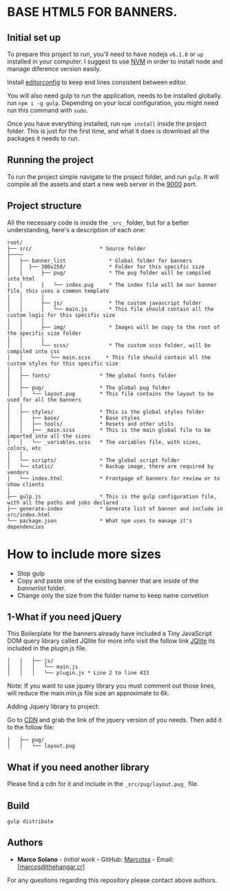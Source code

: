 # BASE HTML5 FOR BANNERS.

## Initial set up
To prepare this project to run, you'll need to have nodejs `v6.1.0` or `up` installed in your computer.
I suggest to use [NVM](https://github.com/creationix/nvm)  in order to install node and manage diference version easily.

Install [editorconfig](http://editorconfig.org/) to keep end lines consistent between editor.

You will also need gulp to run the application, needs to be installed globally. run `npm i -g gulp`. Depending on your local configuration, you might need run this command with `sudo`.

Once you have everything installed, run `npm install` inside the project folder. This is just for the first time, and what it does is download all the packages it needs to run.

## Running the project

To run the project simple navigate to the project folder, and run `gulp`. It will compile all the assets and start a new web server in the [9000](http://localhost:9000/) port.

## Project structure
All the necessary code is inside the `_src_` folder, but for a better understanding, here's a description of each one:

```
root/
├── src/                      * Source folder
├──── 
│   ├── banner_list              * Global folder for banners
│   │  ├── 300x250/              * Folder for this specific size
│   │      ├── pug/              * The pug folder will be compiled into html
│   │      │   └── index.pug     * The index file will be our banner file, this uses a common template
│   │      │
│   │      ├── js/               * The custom javascript folder
│   │      │   └── main.js       * This file should contain all the custom logic for this specific size
│   │      │
│   │      ├── img/              * Images will be copy to the root of the specific size folder
│   │      │
│   │      └── scss/             * The custom scss folder, will be compiled into css
│   │         └── main.scss     * This file should contain all the custom styles for this specific size
│   │
│   ├── fonts/                * THe global fonts folder
│   │
│   ├── pug/                  * The global pug folder
│   │   └── layout.pug        * This file contains the layout to be used for all the banners
│   │
│   ├── styles/               * This is the global styles folder
│   │   ├── base/             * Base styles
│   │   ├── tools/            * Resets and other utils
│   │   ├── _main.scss        * This is the main global file to be imported into all the sizes
│   │   └── _variables.scss   * The variables file, with sizes, colors, etc
│   │
│   └── scripts/              * The global script folder
│   └── static/               * Backup image, there are required by vendors 
│   └── index.html            * Frontpage of banners for review or to show clients
│
├── gulp.js                   * This is the gulp configuration file, with all the paths and jobs declared
├── generate-index            * Generate list of banner and include in src/index.html
└── package.json              * What npm uses to manage it's dependencies
```

# How to include more sizes
- Stop gulp
- Copy and paste one of the existing banner that are inside of the _bannerlist_ folder.
- Change only the size from the folder name to keep name convetion

## 1-What if you need jQuery
This Boilerplate for the banners already have included a Tiny JavaScript DOM query library
called JQlite for more info visit the follow link [JQlite](https://code.google.com/archive/p/jqlite/wikis/UsingJQLite.wiki)
its included in the plugin.js file.

```
│   │   ├── js/            
│   │   │   └── main.js
│   │   │   └── plugin.js * Line 2 to line 433 

```

Note: If you want to use jquery library you must comment out those lines, will reduce the main.min.js file size an approximate to 6k.

Adding Jquery library to project:

Go to [CDN](https://cdnjs.com/libraries/jquery) and grab the link of the jquery version of you needs.
Then add it to the follow file:

```
│   ├── pug/         
│   │   └── layout.pug

```

## What if you need another library
Please find a cdn for it and include in the `_src/pug/layout.pug_` file.

## Build
`gulp distribute`

## Authors

* **Marco Solano** - *Initial work* - GitHub: [Marcotss](https://github.com/Marcotss) - Email: [marcos@thehangar.cr]

For any questions regarding this repository please contact above authors.